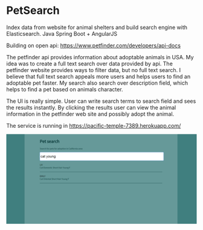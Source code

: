 # PetSearch
Index data from website for animal shelters and build search engine with Elasticsearch.
Java Spring Boot + AngularJS

Building on open api:
https://www.petfinder.com/developers/api-docs

The petfinder api provides information about adoptable animals in USA.
My idea was to create a full text search over data provided by api.
The petfinder website provides ways to filter data, but no full text search.
I believe that full text search appeals more users and helps users to find an adoptable pet faster.
My search also search over description field, which helps to find a pet based on animals character.


The UI is really simple. User can write search terms to search field and sees the results instantly.
By clicking the results user can view the animal information in the petfinder web site and possibly adopt the animal.

The service is running in
https://pacific-temple-7389.herokuapp.com/



![screenshot](./screenshots/search.png)
